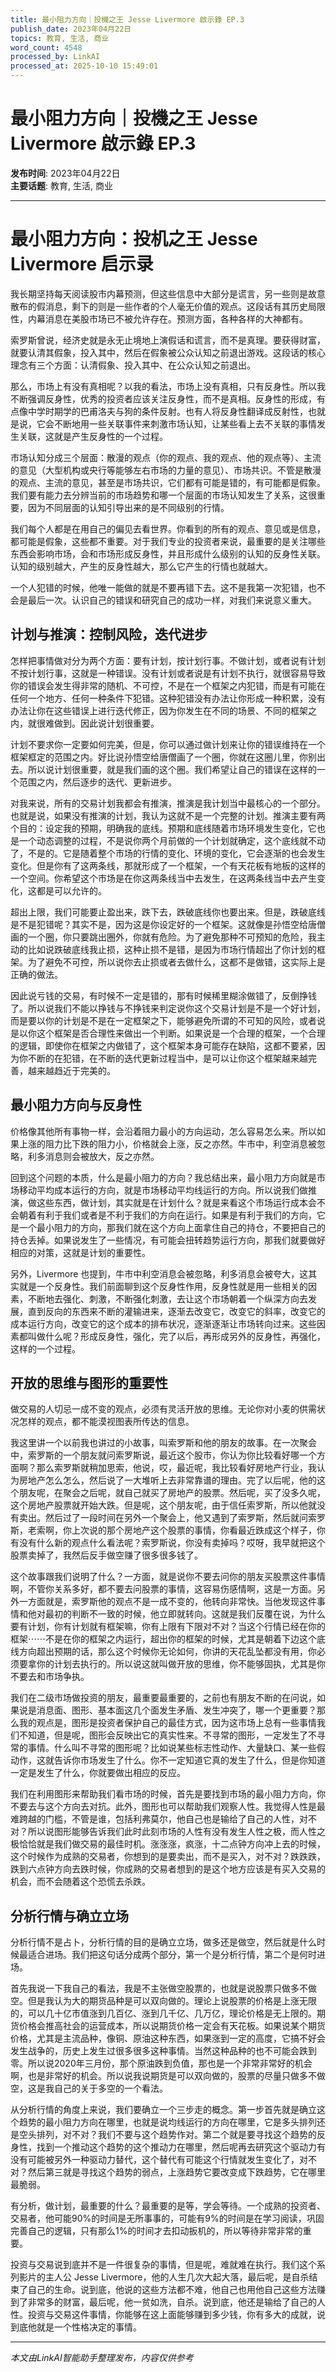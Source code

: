 ```yaml
---
title: 最小阻力方向｜投機之王 Jesse Livermore 啟示錄 EP.3
publish_date: 2023年04月22日
topics: 教育, 生活, 商业
word_count: 4548
processed_by: LinkAI
processed_at: 2025-10-10 15:49:01
---
```


# 最小阻力方向｜投機之王 Jesse Livermore 啟示錄 EP.3

**发布时间**: 2023年04月22日  
**主要话题**: 教育, 生活, 商业

---

# 最小阻力方向：投机之王 Jesse Livermore 启示录

我长期坚持每天阅读股市内幕预测，但这些信息中大部分是谎言，另一些则是故意散布的假消息，剩下的则是一些作者的个人毫无价值的观点。这段话有其历史局限性，内幕消息在美股市场已不被允许存在。预测方面，各种各样的大神都有。

索罗斯曾说，经济史就是永无止境地上演假话和谎言，而不是真理。要获得财富，就要认清其假象，投入其中，然后在假象被公众认知之前退出游戏。这段话的核心理念有三个方面：认清假象、投入其中、在公众认知之前退出。

那么，市场上有没有真相呢？以我的看法，市场上没有真相，只有反身性。所以我不断强调反身性，优秀的投资者应该关注反身性，而不是真相。反身性的形成，有点像中学时期学的巴甫洛夫与狗的条件反射。也有人将反身性翻译成反射性，也就是说，它会不断地用一些关联事件来刺激市场认知，让某些看上去不关联的事情发生关联，这就是产生反身性的一个过程。

市场认知分成三个层面：散漫的观点（你的观点、我的观点、他的观点等）、主流的意见（大型机构或央行等能够左右市场的力量的意见）、市场共识。不管是散漫的观点、主流的意见，甚至是市场共识，它们都有可能是错的，有可能都是假象。我们要有能力去分辨当前的市场趋势和哪一个层面的市场认知发生了关系，这很重要，因为不同层面的认知引导出来的是不同级别的行情。

我们每个人都是在用自己的偏见去看世界。你看到的所有的观点、意见或是信息，都可能是假象，这些都不重要。对于我们专业的投资者来说，最重要的是关注哪些东西会影响市场，会和市场形成反身性，并且形成什么级别的认知的反身性关联。认知的级别越大，产生的反身性越大，那么它产生的行情也就越大。

一个人犯错的时候，他唯一能做的就是不要再错下去。这不是我第一次犯错，也不会是最后一次。认识自己的错误和研究自己的成功一样，对我们来说意义重大。

## 计划与推演：控制风险，迭代进步

怎样把事情做对分为两个方面：要有计划，按计划行事。不做计划，或者说有计划不按计划行事，这就是一种错误。没有计划或者说是有计划不执行，就很容易导致你的错误会发生得非常的随机、不可控，不是在一个框架之内犯错，而是有可能在任何一个地方、任何一种条件下犯错。这种犯错没有办法让你形成一种积累，没有办法让你在这些错误上进行迭代修正，因为你发生在不同的场景、不同的框架之内，就很难做到。因此说计划很重要。

计划不要求你一定要如何完美，但是，你可以通过做计划来让你的错误维持在一个框架框定的范围之内。好比说孙悟空给唐僧画了一个圈，你就在这圈儿里，你别出去。所以说计划很重要，就是我们画的这个圈。我们希望让自己的错误在这样的一个范围之内，然后逐步的迭代、更新进步。

对我来说，所有的交易计划我都会有推演，推演是我计划当中最核心的一个部分。也就是说，如果没有推演的计划，我认为这就不是一个完整的计划。推演主要有两个目的：设定我的预期，明确我的底线。预期和底线随着市场环境发生变化，它也是一个动态调整的过程，不是说你两个月前做的一个计划就确定，这个底线就不动了，不是的。它是随着整个市场的行情的变化、环境的变化，它会逐渐的也会发生变化。但是你有了这两条线，那就形成了一个框架，一个有天花板有地板的这样的一个空间。你希望这个市场是在你这两条线当中去发生，在这两条线当中去产生变化，这都是可以允许的。

超出上限，我们可能要止盈出来，跌下去，跌破底线你也要出来。但是，跌破底线是不是犯错呢？其实不是，因为这是你设定好的一个框架。这就像是孙悟空给唐僧画的一个圈，你只要跳出圈外，你就有危险。为了避免那种不可预知的危险，我主动的比如说跌破底线我止损，这种止损不是错，是因为市场行情超出了你计划的框架。为了避免不可控，所以说你去止损或者去做什么，这都不是做错，这实际上是正确的做法。

因此说亏钱的交易，有时候不一定是错的，那有时候稀里糊涂做错了，反倒挣钱了。所以说我们不能以挣钱与不挣钱来判定说你这个交易计划是不是一个好计划，而是要以你的计划是不是在一定框架之下，能够避免所谓的不可知的风险，或者说是以你这个框架是否合理性来做出一个判断。如果说是一个合理的框架，一个合理的逻辑，即使你在框架之内做错了，这个框架本身可能存在缺陷，这都不要紧，因为你不断的在犯错，在不断的迭代更新过程当中，是可以让你这个框架越来越完善，越来越趋近于完美的。

## 最小阻力方向与反身性

价格像其他所有事物一样，会沿着阻力最小的方向运动，怎么容易怎么来。所以如果上涨的阻力比下跌的阻力小，价格就会上涨，反之亦然。牛市中，利空消息被忽略，利多消息则会被放大，反之亦然。

回到这个问题的本质，什么是最小阻力的方向？我总结出来，最小阻力方向就是市场移动平均成本运行的方向，就是市场移动平均线运行的方向。所以说我们做推演，做这些东西，做计划，其实就是在计划什么？就是来看这个市场运行成本会不会朝着有利于我们或者是不利于我们的方向在运行。如果是有利于我们的方向，它是一个最小阻力的方向，那我们就在这个方向上面拿住自己的持仓，不要把自己的持仓丢掉。如果说发生了一些情况，有可能会扭转趋势运行方向，那我们就要做好相应的对策，这就是计划的重要性。

另外，Livermore 也提到，牛市中利空消息会被忽略，利多消息会被夸大，这其实就是一个反身性。我们前面聊到这个反身性作用，反身性就是用一些相关的因素，不断地去强化、刺激，不断强化刺激，去让这个市场朝着一个纵深方向去发展，直到反向的东西来不断的灌输进来，逐渐去改变它，改变它的斜率，改变它的成本运行方向，改变它的这个成本的排布状况，逐渐逐渐让市场转向过来。这些因素都叫做什么呢？形成反身性，强化，完了以后，再形成另外的反身性，再强化，这样的一个过程。

## 开放的思维与图形的重要性

做交易的人切忌一成不变的观点，必须有灵活开放的思维。无论你对小麦的供需状况怎样的观点，都不能漠视图表所传达的信息。

我这里讲一个以前我也讲过的小故事，叫索罗斯和他的朋友的故事。在一次聚会中，索罗斯的一个朋友就问索罗斯说，最近这个股市，你认为你比较看好哪一个方面啊？那么索罗斯就稍加思索，他说，哎，最近呢，我比较看好房地产行业，我认为房地产怎么怎么，然后说了一大堆听上去非常靠谱的理由。完了以后呢，他的这个朋友呢，在聚会之后呢，就自己就买了房地产的股票。然后呢，买了没多久呢，这个房地产股票就开始大跌。但是呢，这个朋友呢，由于信任索罗斯，所以他就没有卖出。然后过了一段时间在另外一个聚会上，他又遇到了索罗斯，然后就问索罗斯，老索啊，你上次说的那个房地产这个股票的事情，你看最近跌成这个样子，你有没有什么新的观点什么看法呢？索罗斯说，你没有卖掉吗？哎呀，我早就把这个股票卖掉了，我然后反手做空赚了很多很多钱了。

这个故事跟我们说明了什么？一方面，就是说你不要去问你的朋友买股票这件事情啊，不管你关系多好，都不要去问股票的事情，这容易伤感情啊，这是一方面。另外一方面就是，索罗斯他的观点不是一成不变的，他转向非常快。当他发现这件事情和他对最初的判断不一致的时候，他立即就转向。这就是我们反覆在说，为什么要有计划，你有计划就有框架嘛，你有上限有下限对不对？当这个行情已经在你的框架⋯⋯不是在你的框架之内运行，超出你的框架的时候，尤其是朝着下边这个底线方向超出预期的话，那么这个时候你无论如何，你讲的天花乱坠都没有用，你必须要拿你的计划去执行的。所以说这就叫做开放的思维，你不能够固执，尤其是你不要去和市场争执。

我们在二级市场做投资的朋友，最重要最重要的，之前也有朋友不断的在问说，如果说是消息面、图形、基本面这几个面发生矛盾、发生冲突了，哪一个更重要？那么我的观点是，图形是投资者保护自己的最佳方式，因为这市场上总有一些事情我们不知道，但是呢，图形会反映出它的真实性来。不寻常的图形，一定发生了不寻常的事情。什么叫不寻常的图形呢？比如说某些标志性动作、大量缺口、某一些假动作，这就告诉你市场发生了什么。你不一定知道它真的发生了什么，但是你知道一定是发生了什么，你就要做出相应的反应。

我们在利用图形来帮助我们看市场的时候，首先是要找到市场的最小阻力方向，你不要去与这个方向去对抗。此外，图形也可以帮助我们观察人性。我觉得人性是最难跨越的门槛，不管是谁，包括利弗莫尔，他自己也是输给了自己的人性，对不对？所以说图形能够告诉我们此时此刻市场的人性有没有发生人性之极，而人性之极恰恰就是我们做交易的最佳时机。涨涨涨，疯涨，十二点钟方向冲上去的时候，这个时候作为成熟的交易者，你想到的是要卖出，而不是买入，对不对？跌跌跌，跌到六点钟方向去跌时候，你成熟的交易者想到的是这个地方应该是有买入交易的机会，而不会随着这个恐慌去杀跌。

## 分析行情与确立立场

分析行情不是占卜，分析行情的目的是确立立场，做多还是做空，然后就是什么时候最适合进场。我们把这句话分成两个部分，第一个是分析行情，第二个是何时进场。

首先我说一下我自己的看法，我是不主张做空股票的，也就是说股票只做多不做空。但是我认为大的期货品种是可以双向做的。理论上说股票的价格是上涨无限的，可以几十亿市值涨到几百亿、涨到几千亿、几万亿，理论价格是无上限的。期货价格会推高社会的运营成本，所以说期货价格一定会有天花板。如果说某个期货价格，尤其是主流品种，像铜、原油这种东西，如果涨到一定的高度，它搞不好会发生战争的，历史上发生过很多很多这种事情。当然这种品种的也不可能会跌到零。所以说2020年三月份，那个原油跌到负值，那也是一个非常非常好的机会啊，也是非常好的机会。所以说我说期货是可以双向做的，股票的尽量只做多不做空，这是我自己的关于多空的一个看法。

从分析行情的角度上来说，我们要确立一个三步走的概念。第一步首先就是确立这个趋势的最小阻力方向在哪里，也就是说均线运行的方向在哪里，它是多头排列还是空头排列，对不对？我们不要与这个趋势作对。第二个就是要寻找这个趋势的反身性，找到一个推动这个趋势的这个推动力在哪里，然后呢再去研究这个驱动力有没有可能被另外一种驱动力替代，这个替代有可能这个行情就发生变化了，对不对？然后第三就是寻找这个趋势的弱点，上涨趋势它要改变成下跌趋势，它在哪里最脆弱。

有分析，做计划，最重要的什么？最重要的是等，学会等待。一个成熟的投资者、交易者，他可能90%的时间是无所事事的，可能有9%的时间是在学习阅读，巩固完善自己的逻辑，只有那么1%的时间才去扣动扳机的，所以等待非常非常的重要。

投资与交易说到底并不是一件很复杂的事情，但是呢，难就难在执行。我们这个系列影片的主人公 Jesse Livermore，他的人生几次大起大落，最后呢，是自杀结束了自己的生命。说到底，他说的这些方法都不难，他自己也用他自己这些方法赚到了非常多的财富，最后呢，他一贫如洗，自杀。说到底，他还是输给了自己的人性。投资与交易这件事情，你能够在这上面能够赚到多少钱，你有多大的成就，说到底他就是一个性格决定的事情。


---

*本文由LinkAI智能助手整理发布，内容仅供参考*
